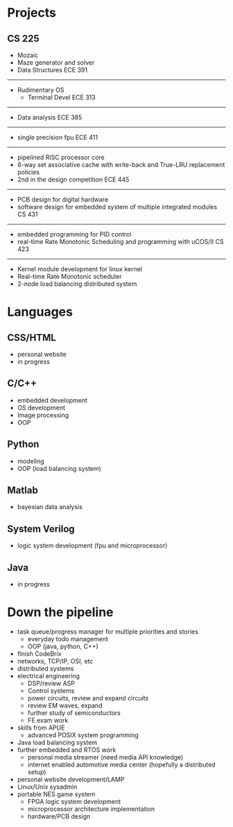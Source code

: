 Projects
===

CS 225
---
- Mozaic
- Maze generator and solver
- Data Structures
ECE 391
---
- Rudimentary OS
	- Terminal Devel
ECE 313
---
- Data analysis
ECE 385
---
- single precision fpu
ECE 411
---
- pipelined RISC processor core
- 8-way set associative cache with write-back and True-LRU replacement policies
- 2nd in the design competition
ECE 445
---
- PCB design for digital hardware
- software design for embedded system of multiple integrated modules
CS 431
---
- embedded programming for PID control
- real-time Rate Monotonic Scheduling and programming with uCOS/II
CS 423
---
- Kernel module development for linux kernel
- Real-time Rate Monotonic scheduler 
- 2-node load balancing distributed system

Languages
===
CSS/HTML
---
- personal website
- in progress

C/C++
---
- embedded development
- OS development
- Image processing
- OOP

Python
---
- modeling
- OOP (load balancing system)

Matlab
---
- bayesian data analysis

System Verilog
---
- logic system development (fpu and microprocessor)

Java
---
- in progress

Down the pipeline
===
- task queue/progress manager for multiple priorities and stories
	- everyday todo management
	- OOP (java, python, C++)
- finish CodeBrix
- networks, TCP/IP, OSI, etc
- distributed systems
- electrical engineering
	- DSP/review ASP
	- Control systems
	- power circuits, review and expand circuits
	- review EM waves, expand
	- further study of semiconductors
	- FE exam work
- skills from APUE
	- advanced POSIX system programming
- Java load balancing system
- further embedded and RTOS work
	- personal media streamer (need media API knowledge)
	- internet enabled automotive media center (hopefully a distributed setup)
- personal website development/LAMP
- Linux/Unix sysadmin
- portable NES game system
	- FPGA logic system development
	- microprocessor architecture implementation
	- hardware/PCB design
